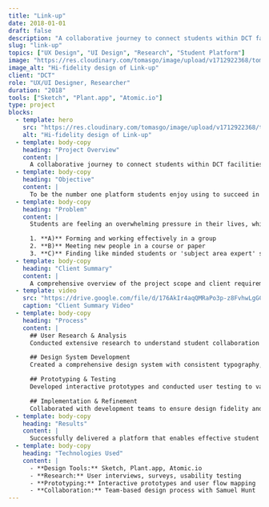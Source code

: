```yaml
---
title: "Link-up"
date: 2018-01-01
draft: false
description: "A collaborative journey to connect students within DCT facilities and enable interdisciplinary collaboration."
slug: "link-up"
topics: ["UX Design", "UI Design", "Research", "Student Platform"]
image: "https://res.cloudinary.com/tomasgo/image/upload/v1712922368/tomas-master/img/link_up_mobile_dash_col_jcqisp.jpg"
image_alt: "Hi-fidelity design of Link-up"
client: "DCT"
role: "UX/UI Designer, Researcher"
duration: "2018"
tools: ["Sketch", "Plant.app", "Atomic.io"]
type: project
blocks:
  - template: hero
    src: "https://res.cloudinary.com/tomasgo/image/upload/v1712922368/tomas-master/img/link_up_mobile_dash_col_jcqisp.jpg"
    alt: "Hi-fidelity design of Link-up"
  - template: body-copy
    heading: "Project Overview"
    content: |
      A collaborative journey to connect students within DCT facilities and enable interdisciplinary collaboration.
  - template: body-copy
    heading: "Objective"
    content: |
      To be the number one platform students enjoy using to succeed in their studies, assignments and group tasks.
  - template: body-copy
    heading: "Problem"
    content: |
      Students are feeling an overwhelming pressure in their lives, which is growing due to our demanding societal pressures. One such area of focus for this study is around effective collaboration and group work. This can be seen through:

      1. **A)** Forming and working effectively in a group
      2. **B)** Meeting new people in a course or paper
      3. **C)** Finding like minded students or 'subject area expert' students to study with across the university.
  - template: body-copy
    heading: "Client Summary"
    content: |
      A comprehensive overview of the project scope and client requirements.
  - template: video
    src: "https://drive.google.com/file/d/176AkIr4aqQMRaPo3p-z8FvhwLgGC7YWJ/preview"
    caption: "Client Summary Video"
  - template: body-copy
    heading: "Process"
    content: |
      ## User Research & Analysis
      Conducted extensive research to understand student collaboration needs and pain points within the DCT facilities.

      ## Design System Development
      Created a comprehensive design system with consistent typography, color palettes, and component libraries.

      ## Prototyping & Testing
      Developed interactive prototypes and conducted user testing to validate design decisions and improve usability.

      ## Implementation & Refinement
      Collaborated with development teams to ensure design fidelity and made iterative improvements based on feedback.
  - template: body-copy
    heading: "Results"
    content: |
      Successfully delivered a platform that enables effective student collaboration and interdisciplinary connections within DCT facilities.
  - template: body-copy
    heading: "Technologies Used"
    content: |
      - **Design Tools:** Sketch, Plant.app, Atomic.io
      - **Research:** User interviews, surveys, usability testing
      - **Prototyping:** Interactive prototypes and user flow mapping
      - **Collaboration:** Team-based design process with Samuel Hunt
---
```

